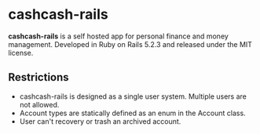 # cashcash-rails

**cashcash-rails** is a self hosted app for personal finance and money management. Developed in Ruby on Rails 5.2.3 and released under the MIT license.

## Restrictions

* cashcash-rails is designed as a single user system. Multiple users are not allowed.
* Account types are statically defined as an enum in the Account class.
* User can't recovery or trash an archived account.
